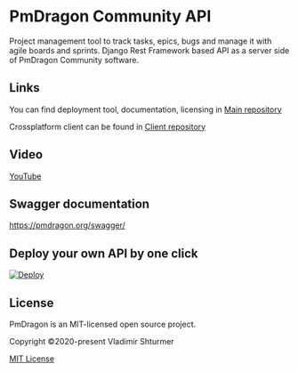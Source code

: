 # PmDragon Community API
Project management tool to track tasks, epics, bugs and manage it with agile boards and sprints.
Django Rest Framework based API as a server side of PmDragon Community  software.

## Links
You can find deployment tool, documentation, licensing in
[Main repository](https://github.com/cybersturmer/pmdragon)

Crossplatform client can be found in
[Client repository](https://github.com/cybersturmer/pmdragon-client)

## Video
[YouTube](https://www.youtube.com/watch?v=ZlPRVjLoKqA&list=PLS5PU3BKdEGuFIM_HychaVfK8wwyLmTR0&index=1)

## Swagger documentation
https://pmdragon.org/swagger/

## Deploy your own API by one click
[![Deploy](https://www.herokucdn.com/deploy/button.svg)](https://heroku.com/deploy?template=https://github.com/cybersturmer/pmdragon-core-api)


## License

PmDragon is an MIT-licensed open source project.

Copyright ©2020-present Vladimir Shturmer

[MIT License](https://en.wikipedia.org/wiki/MIT_License)
